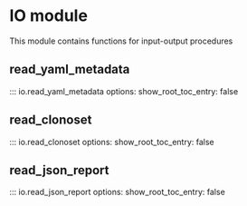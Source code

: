 # IO module

This module contains functions for input-output procedures

## read_yaml_metadata

::: io.read_yaml_metadata
    options:
          show_root_toc_entry: false

## read_clonoset

::: io.read_clonoset
    options:
          show_root_toc_entry: false

## read_json_report

::: io.read_json_report
    options:
          show_root_toc_entry: false
